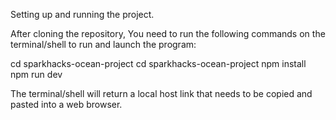 Setting up and running the project.

After cloning the repository, You need to run the following commands on the terminal/shell to run and launch the program:

cd sparkhacks-ocean-project
cd sparkhacks-ocean-project
npm install
npm run dev

The terminal/shell will return a local host link that needs to be copied and pasted into a web browser.
